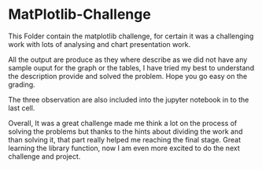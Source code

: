 # MatPlotlib-Challenge

This Folder contain the matplotlib challenge, for certain it was a challenging work with lots of analysing and chart presentation work.

All the output are produce as they where describe as we did not have any sample ouput for the graph or the tables, I have tried my best to understand the description provide and solved the problem. Hope you go easy on the grading. 

The three observation are also included into the jupyter notebook in to the last cell.

Overall, It was a great challenge made me think a lot on the process of solving the problems but thanks to the hints about dividing the work and than solving it, that part really helped me reaching the final stage. Great learning the library function, now I am even more excited to do the next challenge and project.
